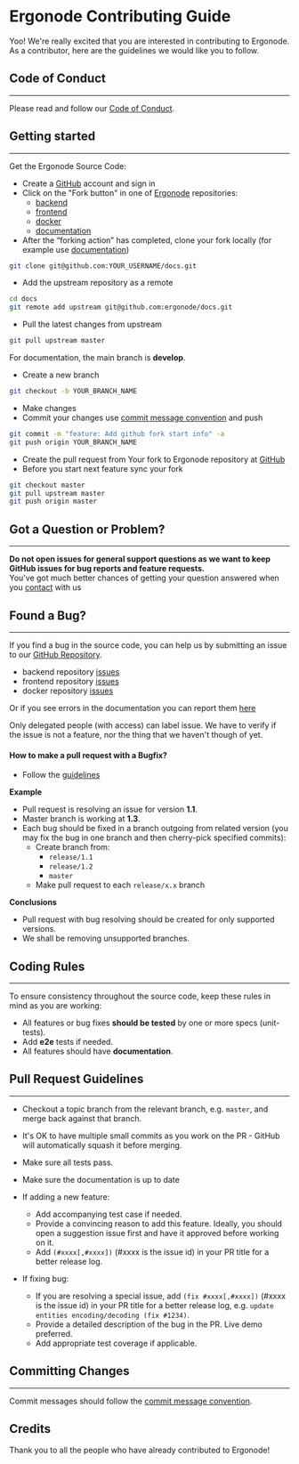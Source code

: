 # Ergonode Contributing Guide

Yoo! We're really excited that you are interested in contributing to Ergonode. <br>
As a contributor, here are the guidelines we would like you to follow.

## Code of Conduct
---
Please read and follow our [Code of Conduct][coc].

## Getting started
---
Get the Ergonode Source Code:
* Create a [GitHub][github-join] account and sign in
* Click on the "Fork button" in one of [Ergonode][github] repositories:
  * [backend][github-backend]
  * [frontend][github-frontend]
  * [docker][github-docker]
  * [documentation][github-docs]
* After the “forking action” has completed, clone your fork locally (for example use [documentation][github-docs])
```bash
git clone git@github.com:YOUR_USERNAME/docs.git
```
* Add the upstream repository as a remote
```bash
cd docs
git remote add upstream git@github.com:ergonode/docs.git
```
* Pull the latest changes from upstream
```bash
git pull upstream master
```
<div class="Alert Alert--warning">
    For documentation, the main branch is <strong>develop</strong>.
</div>

* Create a new branch
```bash
git checkout -b YOUR_BRANCH_NAME 
```
* Make changes
* Commit your changes use [commit message convention][cc] and push
```bash
git commit -m "feature: Add github fork start info" -a
git push origin YOUR_BRANCH_NAME
```
* Create the pull request from Your fork to Ergonode repository at [GitHub][github]
* Before you start next feature sync your fork
```bash
git checkout master
git pull upstream master
git push origin master
``` 

## Got a Question or Problem?
---

**Do not open issues for general support questions as we want to keep GitHub issues for bug reports and feature requests.**<br>
You've got much better chances of getting your question answered when you [contact][contact] with us

## Found a Bug?
---

If you find a bug in the source code, you can help us by submitting an issue to our [GitHub Repository][github].

- backend repository [issues][github-backend-issue]
- frontend repository [issues][github-frontend-issue]
- docker repository [issues][github-docker-issue]

Or if you see errors in the documentation you can report them [here][github-docs-issue] 

Only delegated people (with access) can label issue. We have to verify if the issue is not a feature, nor the thing that we haven't though of yet.

#### How to make a pull request with a Bugfix?

- Follow the [guidelines][pull-request-guidelines]

**Example**

- Pull request is resolving an issue for version **1.1**.
- Master branch is working at **1.3**.
- Each bug should be fixed in a branch outgoing from related version (you may fix the bug in one branch and then cherry-pick specified commits):
  - Create branch from:
    - `release/1.1`
    - `release/1.2`
    - `master`
  - Make pull request to each `release/x.x` branch
  
**Conclusions**

- Pull request with bug resolving should be created for only supported versions. 
- We shall be removing unsupported branches.

## Coding Rules
---
To ensure consistency throughout the source code, keep these rules in mind as you are working:

* All features or bug fixes **should be tested** by one or more specs (unit-tests).
* Add **e2e** tests if needed.
* All features should have **documentation**.

## Pull Request Guidelines
---

- Checkout a topic branch from the relevant branch, e.g. `master`, and merge back against that branch.

- It's OK to have multiple small commits as you work on the PR - GitHub will automatically squash it before merging.

- Make sure all tests pass.

- Make sure the documentation is up to date

- If adding a new feature:
  - Add accompanying test case if needed.
  - Provide a convincing reason to add this feature. Ideally, you should open a suggestion issue first and have it approved before working on it.
  - Add `(#xxxx[,#xxxx])` (#xxxx is the issue id) in your PR title for a better release log.

- If fixing bug:
  - If you are resolving a special issue, add `(fix #xxxx[,#xxxx])` (#xxxx is the issue id) in your PR title for a better release log, e.g. `update entities encoding/decoding (fix #1234)`.
  - Provide a detailed description of the bug in the PR. Live demo preferred.
  - Add appropriate test coverage if applicable.

## Committing Changes
---
Commit messages should follow the [commit message convention][cc].

## Credits

Thank you to all the people who have already contributed to Ergonode!

[coc]: community/code_of_conduct.md
[cc]: community/commit_convention.md
[github]: https://github.com/ergonode
[github-join]: https://github.com/join
[github-backend]: https://github.com/ergonode/backend/issues
[github-frontend]: https://github.com/ergonode/frontend/issues
[github-docker]: https://github.com/ergonode/docker/issues
[github-docs]: https://github.com/ergonode/docs/
[github-backend-issue]: https://github.com/ergonode/backend/issues
[github-frontend-issue]: https://github.com/ergonode/frontend/issues
[github-docker-issue]: https://github.com/ergonode/docker/issues
[github-docs-issue]: https://github.com/ergonode/docs/issues
[contact]: contact
[pull-request-guidelines]: community/contribution?id=pull-request-guidelines
